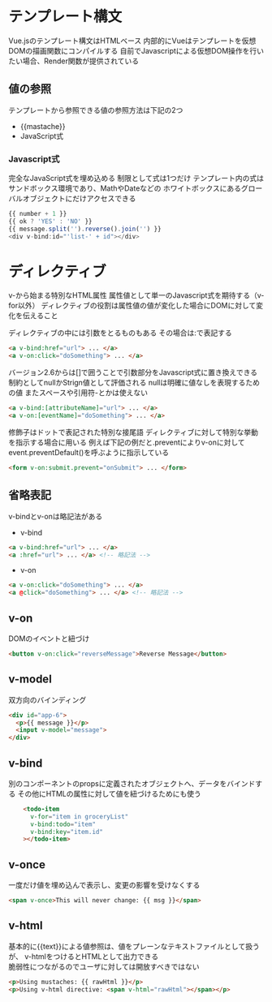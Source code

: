 # テンプレート構文
  Vue.jsのテンプレート構文はHTMLベース
  内部的にVueはテンプレートを仮想DOMの描画関数にコンパイルする
  自前でJavascriptによる仮想DOM操作を行いたい場合、Render関数が提供されている

## 値の参照
  テンプレートから参照できる値の参照方法は下記の2つ
  * {{mastache}}
  * JavaScript式

### Javascript式
  完全なJavaScript式を埋め込める
  制限として式は1つだけ
  テンプレート内の式はサンドボックス環境であり、MathやDateなどの
  ホワイトボックスにあるグローバルオブジェクトにだけアクセスできる
```javascript
{{ number + 1 }}
{{ ok ? 'YES' : 'NO' }}
{{ message.split('').reverse().join('') }}
<div v-bind:id="'list-' + id"></div>
```

# ディレクティブ
  v-から始まる特別なHTML属性
  属性値として単一のJavascript式を期待する（v-for以外）
  ディレクティブの役割は属性値の値が変化した場合にDOMに対して変化を伝えること

  ディレクティブの中には引数をとるものもある
  その場合は:で表記する
  ```html
  <a v-bind:href="url"> ... </a>
  <a v-on:click="doSomething"> ... </a>
  ```
  バージョン2.6からは[]で囲うことで引数部分をJavascript式に置き換えできる
  制約としてnullかStrign値として評価される
  nullは明確に値なしを表現するための値
  またスペースや引用符-とかは使えない
  ```html
  <a v-bind:[attributeName]="url"> ... </a>
  <a v-on:[eventName]="doSomething"> ... </a>
  ```

  修飾子はドットで表記された特別な接尾語
  ディレクティブに対して特別な挙動を指示する場合に用いる
  例えば下記の例だと.preventによりv-onに対してevent.preventDefault()を呼ぶように指示している
  ```html
  <form v-on:submit.prevent="onSubmit"> ... </form>
  ```

  ## 省略表記
  v-bindとv-onは略記法がある
  * v-bind
  ```html
  <a v-bind:href="url"> ... </a>
  <a :href="url"> ... </a> <!-- 略記法 -->
  ```
  * v-on
  ```html
  <a v-on:click="doSomething"> ... </a>
  <a @click="doSomething"> ... </a> <!-- 略記法 -->
  ```


## v-on
DOMのイベントと紐づけ
```html
<button v-on:click="reverseMessage">Reverse Message</button>
```

## v-model
双方向のバインディング
```html
<div id="app-6">
  <p>{{ message }}</p>
  <input v-model="message">
</div>
```

## v-bind
  別のコンポーネントのpropsに定義されたオブジェクトへ、データをバインドする
  その他にHTMLの属性に対して値を紐づけるためにも使う
```html
    <todo-item
      v-for="item in groceryList"
      v-bind:todo="item"
      v-bind:key="item.id"
    ></todo-item>
```

## v-once
一度だけ値を埋め込んで表示し、変更の影響を受けなくする
```html
<span v-once>This will never change: {{ msg }}</span>
```

## v-html
基本的に{{text}}による値参照は、値をプレーンなテキストファイルとして扱うが、
v-htmlをつけるとHTMLとして出力できる  
脆弱性につながるのでユーザに対しては開放すべきではない
```html
<p>Using mustaches: {{ rawHtml }}</p>
<p>Using v-html directive: <span v-html="rawHtml"></span></p>
```